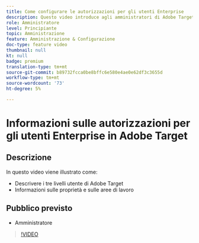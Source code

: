 ```yaml
---
title: Come configurare le autorizzazioni per gli utenti Enterprise
description: Questo video introduce agli amministratori di Adobe Target autorizzazioni per gli utenti, proprietà e aree di lavoro. Guarda questo video per scoprire i diversi livelli di utente e come utilizzare proprietà e aree di lavoro per controllare l’accesso degli utenti.
role: Amministratore
level: Principiante
topic: Amministrazione
feature: Amministrazione & Configurazione
doc-type: feature video
thumbnail: null
kt: null
badge: premium
translation-type: tm+mt
source-git-commit: b89732fcca0be8bffc6e580e4ae0e62df3c3655d
workflow-type: tm+mt
source-wordcount: '73'
ht-degree: 5%

---
```



# Informazioni sulle autorizzazioni per gli utenti Enterprise in Adobe Target

## Descrizione

In questo video viene illustrato come:

* Descrivere i tre livelli utente di Adobe Target
* Informazioni sulle proprietà e sulle aree di lavoro

## Pubblico previsto

* Amministratore

>[!VIDEO](https://video.tv.adobe.com/v/19042/?quality=12)